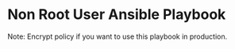 # Non Root User Ansible Playbook

Note: Encrypt policy if you want to use this playbook in production.